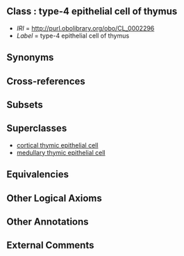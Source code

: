 
## Class : type-4 epithelial cell of thymus

 * *IRI* = http://purl.obolibrary.org/obo/CL_0002296
 * *Label* = type-4 epithelial cell of thymus

## Synonyms


## Cross-references


## Subsets


## Superclasses

 * [cortical thymic epithelial cell](../../CL/64/CL_0002364.md)
 * [medullary thymic epithelial cell](../../CL/65/CL_0002365.md)

## Equivalencies


## Other Logical Axioms


## Other Annotations


## External Comments

